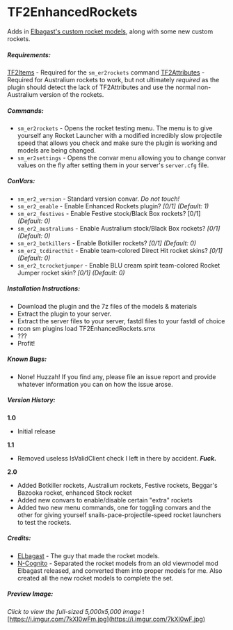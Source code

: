 # TF2EnhancedRockets
Adds in [Elbagast's custom rocket models](http://elbagast.deviantart.com/art/TF2-Rocket-Models-269142041), along with some new custom rockets.

##### Requirements:
[TF2Items](https://builds.limetech.io/?p=tf2items) - Required for the `sm_er2rockets` command
[TF2Attributes](https://github.com/FlaminSarge/tf2attributes) - Required for Australium rockets to work, but not ultimately *required* as the plugin should detect the lack of TF2Attributes and use the normal non-Australium version of the rockets.

##### Commands:
- `sm_er2rockets` - Opens the rocket testing menu. The menu is to give yourself any Rocket Launcher with a modified incredibly slow projectile speed that allows you check and make sure the plugin is working and models are being changed.
- `sm_er2settings` - Opens the convar menu allowing you to change convar values on the fly after setting them in your server's `server.cfg` file.

##### ConVars:
- `sm_er2_version` - Standard version convar. *Do not touch!*
- `sm_er2_enable` - Enable Enhanced Rockets plugin? *[0/1] (Default: 1)*
- `sm_er2_festives` - Enable Festive stock/Black Box rockets? [0/1] *(Default: 0)*
- `sm_er2_australiums` - Enable Australium stock/Black Box rockets? *[0/1] (Default: 0)*
- `sm_er2_botkillers` - Enable Botkiller rockets? *[0/1] (Default: 0)*
- `sm_er2_tcdirecthit` - Enable team-colored Direct Hit rocket skins? *[0/1] (Default: 0)*
- `sm_er2_tcrocketjumper` - Enable BLU cream spirit team-colored Rocket Jumper rocket skin? *[0/1] (Default: 0)*

##### Installation Instructions:
- Download the plugin and the 7z files of the models & materials
- Extract the plugin to your server.
- Extract the server files to your server, fastdl files to your fastdl of choice
- rcon sm plugins load TF2EnhancedRockets.smx
- ???
- Profit!

##### Known Bugs:
- None! Huzzah!
If you find any, please file an issue report and provide whatever information you can on how the issue arose.

##### Version History:
**1.0**
- Initial release

**1.1**
- Removed useless IsValidClient check I left in there by accident. ***Fuck.***

**2.0**
- Added Botkiller rockets, Australium rockets, Festive rockets, Beggar's Bazooka rocket, enhanced Stock rocket
- Added new convars to enable/disable certain "extra" rockets
- Added two new menu commands, one for toggling convars and the other for giving yourself snails-pace-projectile-speed rocket launchers to test the rockets.

##### Credits:
- [ELbagast](http://steamcommunity.com/profiles/76561197970342156) - The guy that made the rocket models.
- [N-Cognito](http://steamcommunity.com/profiles/76561198028539550/) - Separated the rocket models from an old viewmodel mod Elbagast released, and converted them into proper models for me. Also created all the new rocket models to complete the set.

##### Preview Image:
*Click to view the full-sized 5,000x5,000 image*
![https://i.imgur.com/7kXI0wFm.jpg](https://i.imgur.com/7kXI0wF.jpg)
